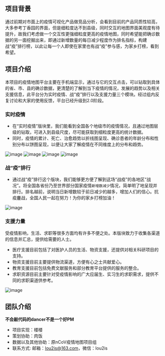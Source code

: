 ## 项目背景
通过前期对市面上的疫情可视化产品做竞品分析，会看到目前的产品同质性较高，大多参考丁香园的界面，但是细粒度达不到县级，同时交互的地图界面美观度有待提升，故我们考虑做一个交互性更强细粒度更高的疫情地图，同时希望能把确诊数据的另一面挖掘出来，即通过新增数量的每日减少程度作为排名指标，构建战“疫”排行榜，以此让每一个人即使在家里也有战“疫”参与感，为家乡打榜，看到希望。

## 项目介绍
 本项目的疫情地图平台主要在手机端显示，通过与它的交互点击，可以钻取到具体的省、市、县的确诊数据，更清楚的了解到当下疫情的情况，发展的趋势以及相关支援信息，此平台分为实时疫情、战“疫”排行以及支援力量三个模块。经过组内反复讨论和大家的使用反馈，平台已经升级到2.0阶段。

### 实时疫情  
* 在“实时疫情”版块里，我们能看到全国各个地级市的疫情情况，且通过地图层级的钻取，可进入到县级尺度，尽可能获取到细粒度更高的统计数据。
*  同时，疫情的累计、死亡、治愈趋势以折线图呈现、确诊患者的年龄分布和性别分布以饼图呈现，以便让大家了解疫情在不同维度上的分布和趋势。

![image](https://github.com/rov3rn/test/blob/master/%E5%AE%9E%E6%97%B6%E7%96%AB%E6%83%851.jpg)
![image](https://github.com/rov3rn/test/blob/master/%E5%AE%9E%E6%97%B6%E7%96%AB%E6%83%852.jpg)
![image](https://github.com/rov3rn/test/blob/master/%E5%AE%9E%E6%97%B6%E7%96%AB%E6%83%853.jpg)
![image](https://github.com/rov3rn/test/blob/master/%E5%AE%9E%E6%97%B6%E7%96%AB%E6%83%854.jpg)
### 战“疫”排行
*  通过战“疫”排行这个版块，我们能够更方便了解到这场“战疫”的各地区“战况”。将全国各省份乃至世界部分国家疫情`新增数减少`情况，简单明了地呈现并排行。排名越前，说明当日新增数较于前日减少的越多，增加人们的信心。抗疫鏖战，全国人民一起在努力！为你的家乡打榜加油！

![image](https://github.com/rov3rn/test/blob/master/%E6%89%93%E6%A6%9C%E5%8A%A0%E6%B2%B91.jpg)
### 支援力量  
受疫情影响，生活、求职等很多方面均有许多不便之处。本版块致力于收集各渠道的信息并汇总，提供给需要的人士。  
*  医疗支援目前包括了对医护人员的生活、物资支援，还提供对相关科研项目的支持。
*  物资支援目前主要提供物流渠道，方便有心之士共献爱心。
*  教育支援目前包括免费文献服务和部分教育平台提供的服务的整合。
*  求职资源目前主要针对受疫情影响的广大应届生、实习生的求职需求，提供不同的求职渠道供参考。

![image](https://github.com/rov3rn/test/blob/master/%E6%94%AF%E6%8F%B4%E5%8A%9B%E9%87%8F2.jpg)
## 团队介绍
**不会敲代码的dancer不是一个好PM**

* 项目实现：楼楼
* 策划协助：肉饭
* 数据以及其他协助：原nCoV疫情地图项目组
* 联系方式: 邮箱：lou2is@163.com，微信：lou2is
   
